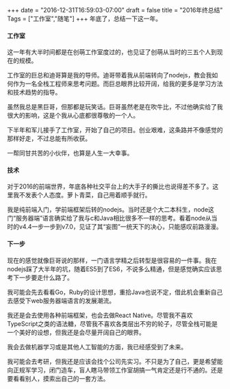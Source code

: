 +++
date = "2016-12-31T16:59:03-07:00"
draft = false
title = "2016年终总结"
Tags = ["工作室","随笔"]
+++
年底了，总结一下这一年。

#### 工作室

这一年有大半时间都是在创萌工作室度过的，也见证了创萌从当时的三五个人到现在的规模。

工作室的巨总和迪哥算是我的导师。迪哥带着我从前端转向了nodejs，教会我如何作为一名全栈工程师来思考问题。而巨总眼界比较开阔，给我的更多是学习方法和技术趋势的指导。

虽然我总是黑巨哥，但那都是玩笑话。巨哥虽然老是在吹牛比，不过他确实给了我很大的影响，这是个我从心底都很尊敬的一个人。

下半年和军儿接手了工作室，开始了自己的项目。创业艰难，这条路并不像感觉的那样好走，不过总能有所收获。

一帮同甘共苦的小伙伴，也算是人生一大幸事。

#### 技术

对于2016的前端世界，年底各种社交平台上的大手子的撕比也说得差不多了。这里我不发表个人态度。萝卜青菜，自己用着顺手就行。

我是纯前端入门，学前端框架后转的nodejs。当时还是个大二本科生，node这门“服务器端”语言确实给了我与c和Java相比很多不一样的思考。看着node从当时的v4.4一步一步到v7.0，见证了其“妄图”一统天下的决心，只能感叹前路漫漫。

#### 下一步

现在的感觉就像巨哥说的那样，一门语言学精之后转型是很容易的一件事。我在nodejs踩了大半年的坑，随着ES5到了ES6，不说多么精通，但是感觉确实应该思考下一步要走什么路了。

我可能会先去看看Go，Ruby的设计思想，重拾Java也说不定，借此机会重新自己去感受下web服务器端语言的发展潮流。

我还是会去使用各种前端框架，也会去做React Native。尽管我不喜欢TypeScript之类的语法糖，尽管我不喜欢各类层出不穷的轮子，尽管全栈可能是一个美好的设想，但我还是会尽量开阔自己的眼界。

我会去做机器学习或是其他人工智能的方面，我已经感受到了未来。

我可能会去考研，但我还是应该会找个公司先实习。不只是为了自己，更是希望能向正规军学习，闭门造车，盲人瞎马带领工作室胡搞一气肯定还是行不通的。还是要看看别人，摸索出自己的一套方法。

